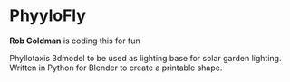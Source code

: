 # PhyyloFly
**Rob Goldman** is coding this for fun

Phyllotaxis 3dmodel to be used as lighting base for solar garden lighting. 
Written in Python for Blender to create a printable shape. 
